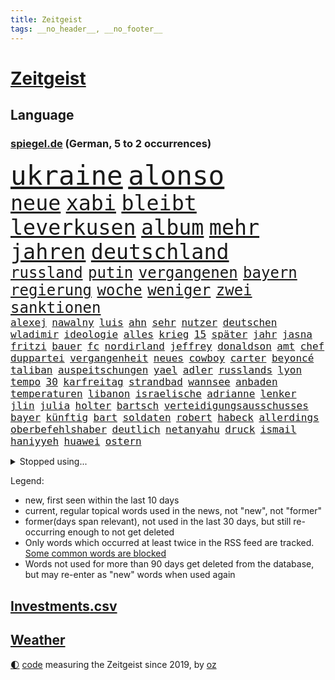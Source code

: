 ```yaml
---
title: Zeitgeist
tags: __no_header__, __no_footer__
---
```


# [Zeitgeist](https://oliz.io/zeitgeist/)

## Language

<h3><a href="https://www.spiegel.de" target="_blank">spiegel.de</a> (German, 5 to 2 occurrences)</h3>
<p style="font-family:monospace">
<span style="font-size:32pt"><a href="news_links.html#ukraine" class="current">ukraine</a></span>
<span style="font-size:32pt"><a href="news_links.html#alonso" class="current">alonso</a></span>
<br>
<span style="font-size:25pt"><a href="news_links.html#neue" class="current">neue</a></span>
<span style="font-size:25pt"><a href="news_links.html#xabi" class="current">xabi</a></span>
<span style="font-size:25pt"><a href="news_links.html#bleibt" class="current">bleibt</a></span>
<span style="font-size:25pt"><a href="news_links.html#leverkusen" class="current">leverkusen</a></span>
<span style="font-size:25pt"><a href="news_links.html#album" class="current">album</a></span>
<span style="font-size:25pt"><a href="news_links.html#mehr" class="current">mehr</a></span>
<span style="font-size:25pt"><a href="news_links.html#jahren" class="current">jahren</a></span>
<span style="font-size:25pt"><a href="news_links.html#deutschland" class="current">deutschland</a></span>
<br>
<span style="font-size:18pt"><a href="news_links.html#russland" class="current">russland</a></span>
<span style="font-size:18pt"><a href="news_links.html#putin" class="current">putin</a></span>
<span style="font-size:18pt"><a href="news_links.html#vergangenen" class="current">vergangenen</a></span>
<span style="font-size:18pt"><a href="news_links.html#bayern" class="current">bayern</a></span>
<span style="font-size:18pt"><a href="news_links.html#regierung" class="current">regierung</a></span>
<span style="font-size:18pt"><a href="news_links.html#woche" class="current">woche</a></span>
<span style="font-size:18pt"><a href="news_links.html#weniger" class="current">weniger</a></span>
<span style="font-size:18pt"><a href="news_links.html#zwei" class="current">zwei</a></span>
<span style="font-size:18pt"><a href="news_links.html#sanktionen" class="current">sanktionen</a></span>
<br>
<span style="font-size:12pt"><a href="news_links.html#alexej" class="current">alexej</a></span>
<span style="font-size:12pt"><a href="news_links.html#nawalny" class="current">nawalny</a></span>
<span style="font-size:12pt"><a href="news_links.html#luis" class="new">luis</a></span>
<span style="font-size:12pt"><a href="news_links.html#ahn" class="new">ahn</a></span>
<span style="font-size:12pt"><a href="news_links.html#sehr" class="current">sehr</a></span>
<span style="font-size:12pt"><a href="news_links.html#nutzer" class="current">nutzer</a></span>
<span style="font-size:12pt"><a href="news_links.html#deutschen" class="current">deutschen</a></span>
<span style="font-size:12pt"><a href="news_links.html#wladimir" class="current">wladimir</a></span>
<span style="font-size:12pt"><a href="news_links.html#ideologie" class="current">ideologie</a></span>
<span style="font-size:12pt"><a href="news_links.html#alles" class="current">alles</a></span>
<span style="font-size:12pt"><a href="news_links.html#krieg" class="current">krieg</a></span>
<span style="font-size:12pt"><a href="news_links.html#15" class="current">15</a></span>
<span style="font-size:12pt"><a href="news_links.html#später" class="current">später</a></span>
<span style="font-size:12pt"><a href="news_links.html#jahr" class="current">jahr</a></span>
<span style="font-size:12pt"><a href="news_links.html#jasna" class="current">jasna</a></span>
<span style="font-size:12pt"><a href="news_links.html#fritzi" class="new">fritzi</a></span>
<span style="font-size:12pt"><a href="news_links.html#bauer" class="current">bauer</a></span>
<span style="font-size:12pt"><a href="news_links.html#fc" class="current">fc</a></span>
<span style="font-size:12pt"><a href="news_links.html#nordirland" class="current">nordirland</a></span>
<span style="font-size:12pt"><a href="news_links.html#jeffrey" class="current">jeffrey</a></span>
<span style="font-size:12pt"><a href="news_links.html#donaldson" class="new">donaldson</a></span>
<span style="font-size:12pt"><a href="news_links.html#amt" class="current">amt</a></span>
<span style="font-size:12pt"><a href="news_links.html#chef" class="current">chef</a></span>
<span style="font-size:12pt"><a href="news_links.html#duppartei" class="new">duppartei</a></span>
<span style="font-size:12pt"><a href="news_links.html#vergangenheit" class="current">vergangenheit</a></span>
<span style="font-size:12pt"><a href="news_links.html#neues" class="current">neues</a></span>
<span style="font-size:12pt"><a href="news_links.html#cowboy" class="new">cowboy</a></span>
<span style="font-size:12pt"><a href="news_links.html#carter" class="current">carter</a></span>
<span style="font-size:12pt"><a href="news_links.html#beyoncé" class="current">beyoncé</a></span>
<span style="font-size:12pt"><a href="news_links.html#taliban" class="current">taliban</a></span>
<span style="font-size:12pt"><a href="news_links.html#auspeitschungen" class="new">auspeitschungen</a></span>
<span style="font-size:12pt"><a href="news_links.html#yael" class="new">yael</a></span>
<span style="font-size:12pt"><a href="news_links.html#adler" class="new">adler</a></span>
<span style="font-size:12pt"><a href="news_links.html#russlands" class="current">russlands</a></span>
<span style="font-size:12pt"><a href="news_links.html#lyon" class="current">lyon</a></span>
<span style="font-size:12pt"><a href="news_links.html#tempo" class="current">tempo</a></span>
<span style="font-size:12pt"><a href="news_links.html#30" class="current">30</a></span>
<span style="font-size:12pt"><a href="news_links.html#karfreitag" class="new">karfreitag</a></span>
<span style="font-size:12pt"><a href="news_links.html#strandbad" class="new">strandbad</a></span>
<span style="font-size:12pt"><a href="news_links.html#wannsee" class="new">wannsee</a></span>
<span style="font-size:12pt"><a href="news_links.html#anbaden" class="new">anbaden</a></span>
<span style="font-size:12pt"><a href="news_links.html#temperaturen" class="current">temperaturen</a></span>
<span style="font-size:12pt"><a href="news_links.html#libanon" class="current">libanon</a></span>
<span style="font-size:12pt"><a href="news_links.html#israelische" class="current">israelische</a></span>
<span style="font-size:12pt"><a href="news_links.html#adrianne" class="new">adrianne</a></span>
<span style="font-size:12pt"><a href="news_links.html#lenker" class="current">lenker</a></span>
<span style="font-size:12pt"><a href="news_links.html#jlin" class="new">jlin</a></span>
<span style="font-size:12pt"><a href="news_links.html#julia" class="current">julia</a></span>
<span style="font-size:12pt"><a href="news_links.html#holter" class="new">holter</a></span>
<span style="font-size:12pt"><a href="news_links.html#bartsch" class="current">bartsch</a></span>
<span style="font-size:12pt"><a href="news_links.html#verteidigungsausschusses" class="current">verteidigungsausschusses</a></span>
<span style="font-size:12pt"><a href="news_links.html#bayer" class="current">bayer</a></span>
<span style="font-size:12pt"><a href="news_links.html#künftig" class="current">künftig</a></span>
<span style="font-size:12pt"><a href="news_links.html#bart" class="new">bart</a></span>
<span style="font-size:12pt"><a href="news_links.html#soldaten" class="current">soldaten</a></span>
<span style="font-size:12pt"><a href="news_links.html#robert" class="current">robert</a></span>
<span style="font-size:12pt"><a href="news_links.html#habeck" class="current">habeck</a></span>
<span style="font-size:12pt"><a href="news_links.html#allerdings" class="current">allerdings</a></span>
<span style="font-size:12pt"><a href="news_links.html#oberbefehlshaber" class="current">oberbefehlshaber</a></span>
<span style="font-size:12pt"><a href="news_links.html#deutlich" class="current">deutlich</a></span>
<span style="font-size:12pt"><a href="news_links.html#netanyahu" class="current">netanyahu</a></span>
<span style="font-size:12pt"><a href="news_links.html#druck" class="current">druck</a></span>
<span style="font-size:12pt"><a href="news_links.html#ismail" class="current">ismail</a></span>
<span style="font-size:12pt"><a href="news_links.html#haniyyeh" class="current">haniyyeh</a></span>
<span style="font-size:12pt"><a href="news_links.html#huawei" class="current">huawei</a></span>
<span style="font-size:12pt"><a href="news_links.html#ostern" class="current">ostern</a></span>
</p>
<details>
<summary>Stopped using...</summary>
<p class="former" style="font-size:12pt">
helfer(1254) lisa(1254) stattdessen(1254) beispiel(1253) fliegen(1253) rassistisch(1253) regel(1253) sicherheit(1253) spur(1253) tom(1253) tötete(1253) christoph(1252) genannt(1252) nachruf(1252) theater(1252) generalsekretär(1251) september(1251) tieren(1251) zuge(1251) gedacht(1250) genommen(1250) positionen(1250) starke(1250) unabhängige(1250) gereist(1249) musiker(1249) schlagen(1249) stets(1249) verschiedene(1249) bekannten(1248) oben(1248) stellte(1248) zuerst(1248) bahnhof(1247) material(1247) übergeben(1247) 2016(1246) außer(1246) bayerische(1246) beraten(1246) gewissen(1246) jahrzehntelang(1246) kochen(1246) rücken(1246) versorgt(1246) warnung(1246) weltweiten(1246) anschließend(1245) finanziell(1245) fußballquiz(1245) hieß(1245) rassistische(1245) sturm(1245) abstand(1244) botschaften(1244) gehe(1244) hacker(1244) spekuliert(1244) passen(1243) spanischen(1243) starken(1243) belgien(1242) gestoßen(1242) jedenfalls(1242) riesige(1242) trennung(1242) verheerenden(1242) jüngste(1241) oppositionelle(1241) torhüter(1241) vorübergehend(1241) besucher(1240) park(1240) anbieten(1239) gefährlicher(1239) geschossen(1239) konjunktur(1239) volksrepublik(1239) zugelassen(1239) venezuela(1238) vorstellen(1238) freie(1237) schwanger(1237) william(1237) kontakte(1236) restaurants(1236) senkt(1236) auswirkungen(1235) küstenwache(1235) hotels(1233) motiv(1233) schnellen(1233) stieg(1233) 600(1232) feld(1232) störung(1232) 1500(1231) geschäftsführer(1230) vorn(1230) einreise(1229) richard(1229) behalten(1228) erfüllt(1228) exporte(1228) matthias(1228) schriftsteller(1228) beschlagnahmt(1226) steffen(1226) bremsen(1225) empfängt(1225) sichert(1225) erwischt(1224) trauert(1224) ausgesetzt(1223) ausrüstung(1223) katholischen(1223) unzufrieden(1223) begrüßt(1219) retter(1218) schaut(1214) schützt(1212) afrikas(1211) bewegt(1204) überfall(1202) zdf(1199) teuren(1197) ausgetragen(1192) abschluss(1186) last(1183) festgesetzt(1160) anna(1136) ausländischen(1089) felix(1017) spiegelreporter(1013) vorsicht(1005) müll(1000) schwäche(998) sammelt(996) ministerin(989) zerstörte(987) ohnehin(984) 700(938) gestern(938) teure(914) offene(909) gleichen(899) medwedew(892) ruhestand(884) rauswurf(879) stern(876) spezielle(875) energiekrise(874) volksverhetzung(871) ampelparteien(862) methode(854) bekannteste(852) seltene(834) invasion(829) einziger(828) zufall(825) ärztin(824) verschiedenen(821) verabschieden(817) geplatzt(787) gerichte(783) spaltung(780) gekämpft(756) unwetter(755) behauptete(753) fortsetzen(744) gelöst(741) fern(740) spiegelbildungsnewsletter(735) stoff(733) empfang(728) eingetroffen(725) gemeint(713) natobeitritt(713) herrschte(702) zusätzlich(694) ufer(691) zentrale(680) ehrt(665) chinesischer(656) 79(655) kenia(654) französischer(650) ausbauen(648) nationale(631) ukrainerusslandkrieg(631) älter(630) unentschieden(629) schließlich(628) setzten(625) dramatische(619) entfernen(615) usrepublikaner(609) zurückhaltung(602) freigabe(599) ähnlichen(597) gehirn(595) notruf(585) giorgia(584) meloni(584) ron(582) medizin(579) führten(576) sicherer(572) 63(564) kündigung(559) schickte(558) lettland(557) kommunikation(555) branchen(541) konten(541) stemmen(540) entzieht(534) aviv(531) niederlagen(526) lkwfahrer(525) neymar(525) eineinhalb(522) männliche(513) rechtfertigt(508) prien(507) alice(505) abbruch(503) trümmern(496) tabu(484) straßenblockaden(476) pop(474) roland(469) abwehr(466) vorsichtig(464) check(462) wechselte(462) supermarkt(460) bewaffneten(457) regierende(457) ubahn(457) fachkräften(452) traut(452) überschritten(449) weißes(445) 16jährige(444) gegründet(441) renommierte(437) kongo(434) ussängerin(430) hinkt(429) forscherteam(426) christdemokraten(421) zeitplan(421) temperatur(419) getragen(416) fortan(412) fatalen(411) chatgpt(410) gravierende(408) übers(406) entsprechende(404) gelangt(402) nötigung(401) regierungsvertreter(400) schöner(399) spezies(397) schleswigholsteins(395) bemerkt(394) stein(394) aktive(393) beitritt(393) siedlung(390) usbürger(389) zaun(389) toll(387) trier(387) ausschluss(386) karin(386) saintgermain(385) überschattet(384) tourist(383) diesjährigen(378) verstoß(378) gedanken(377) zusammenstoß(377) anhand(373) warnte(373) anlagen(372) wendepunkt(372) beschädigte(368) kreuz(367) hinweg(366) unweit(363) germany(362) kassen(360) parks(360) festgelegt(356) miami(355) pen(354) elbe(352) unterschiede(352) kollabiert(350) susanne(348) wohnen(348) eingeklemmt(346) parlamentswahlen(346) mordkommission(345) vermeintlich(343) bewährung(342) geflüchtet(342) aussterben(339) taiwans(339) linksfraktion(338) schadstoffe(338) astronomie(337) brown(336) theorie(336) referendum(335) jim(334) bijan(333) festival(325) härtere(325) trümmerfeld(325) basketballer(323) erforscht(322) inter(321) unterschiedlichen(321) kosovo(320) intensivstation(319) gefangenenaustausch(316) rotenburg(314) erging(310) halbjahr(309) buchen(308) meilenstein(307) versehentlich(307) diebstahl(303) ereignis(302) landesverband(302) landtagswahlen(302) lee(302) schwierigen(302) eingeliefert(301) spdfraktion(301) weidel(301) nötigen(300) umbenennung(300) psychische(295) gewürdigt(291) vergleicht(288) würdigte(288) flugzeugabsturz(283) länderspiel(283) tritte(282) unterschiedliche(282) conference(281) greuther(280) einziehen(278) verzweifelte(276) wümme(273) defensive(272) moschee(272) widerstands(272) drastische(271) kürzungen(270) drohnenaufnahmen(268) umzusetzen(267) wahlbetrug(266) kette(265) thore(263) wiesbaden(263) südukraine(261) iranerin(260) modellen(259) fleck(256) stellenabbau(254) mahnte(251) neuschwanstein(249) fotografin(246) beschloss(244) flieger(244) militäroperation(244) klagten(243) vermittelt(243) zwischenstopp(243) verteuern(242) mitschüler(240) verbreitung(240) mutmaßliches(238) nahostkonflikt(237) albert(236) ansprache(236) antwortet(236) geklettert(236) wattenmeer(235) becken(234) selenskyjs(233) entpuppt(232) stützen(232) nördlich(231) schnäppchen(231) showdown(230) drohender(229) führungswechsel(228) linnemann(228) rechtsextremist(228) gebissen(227) gesellschaften(227) forschern(226) linienbus(224) halter(223) wegovy(223) cdugeneralsekretär(222) nationalspielerinnen(222) bob(220) stritten(220) algerien(216) niemanden(216) argentinier(213) beispiellose(213) gregor(213) gysi(213) innere(213) teuersten(213) abschieben(212) kruse(212) boykott(210) akute(209) betrieben(209) geschätzt(209) militärjunta(208) abkehr(207) klimaschädliche(207) erdtrabanten(206) mary(206) riesiges(204) kandidiert(202) bester(201) negative(201) usschauspielerin(201) israeli(200) herrchen(197) mannschaften(197) year(196) erschöpft(195) knacken(195) rechtsextremisten(195) verfolgung(194) usamerikanerin(192) zweitgrößte(192) niedrigeren(191) bürgerinnen(190) ermordeten(190) rekordtief(190) rufe(190) säugling(190) damalige(189) normales(188) rückenschmerzen(188) heimwm(187) phänomen(185) sperrte(185) umgesetzt(184) bundesligaspiel(183) neubauten(183) weltbesten(182) 2001(181) block(181) staatsbürgerschaft(181) hymne(180) auswertung(179) bundesfinanzminister(179) schlechtesten(177) eingeschränkt(176) kühne(175) sardinien(174) echo(173) haustiere(173) ai(172) fehlte(172) getöteter(170) wagnerbrüder(170) 1994(167) auftritte(167) duo(166) kimmich(165) magie(165) einzelnen(164) freigestellt(164) fracht(163) krimineller(163) blutige(162) agierten(161) klausmichael(161) kommissionspräsidentin(161) tauchten(161) gerichtshofs(159) verbrennungen(159) geschaffen(158) affen(157) kundgebungen(157) trade(157) blinder(156) freiheitsstrafen(156) schenkt(156) schulnoten(156) orlando(154) taxi(154) entsendung(153) gedächtnis(153) intern(153) nervös(153) solarindustrie(152) trucker(152) 85(151) beatles(151) billige(151) beschießen(149) eusanktionen(149) götze(149) mexikos(149) tagesordnung(146) 24jähriger(145) gerichtsurteil(145) nächte(145) spitzenspiel(145) solarbranche(144) terzić(144) jüngster(143) festlegen(140) flügels(140) kommissarin(140) bangkok(139) erzählungen(139) differenzen(138) jahrelange(137) kundgebung(137) auswärtsspiel(136) propalästinensischen(136) abnehmspritzen(135) kursierten(135) ozempic(135) wagt(134) bisweilen(133) verlusten(133) damaskus(132) gauck(132) ndr(132) ratlos(132) reuter(132) synagoge(132) munter(131) gewölbe(130) greifswald(130) vereinbart(130) bundesligapartie(129) darstellungen(129) liebäugelt(129) signa(129) tories(129) zielgruppe(129) awdijiwka(128) reederei(128) tränengas(128) eingeweiht(127) einschreiten(127) garmischpartenkirchen(127) weltlage(127) geiselhaft(126) konflikten(126) klimafreundliche(125) offenkundig(125) herren(124) holding(124) kenneth(124) linkenikone(124) ruhen(124) santos(124) verwenden(124) wars(124) eintreten(123) zugunsten(123) fußballspiel(122) jobwechsel(122) verbliebene(122) gestohlene(121) hell(121) kulturszene(121) neurowissenschaftler(121) rentnerin(121) silva(121) tabelle(121) tochterfirma(120) wegfallen(119) lewandowski(118) warnzeichen(118) zeitgemäß(118) elbtower(117) fußballwelt(117) geiselnahme(117) abgezogen(116) ballon(116) gerichten(116) jungtiere(116) kostüme(116) urlauberinnen(116) myanmars(115) run(115) kombination(114) 19jährige(112) basf(112) norwegens(112) staatlicher(112) virtuelle(112) friedlich(111) influencerin(111) ähnlicher(111) 77jährige(110) doppelter(110) marvel(110) barbara(109) saal(109) ampelpartner(108) fußballbundesligist(108) kostenlos(108) magic(108) unfalltod(108) vollständige(108) banner(107) extrainer(106) traktoren(106) jacob(105) stünde(105) wunschdenken(105) judith(104) arbeitsagentur(103) finanzieren(103) freiberg(103) unverhältnismäßig(103) befahrbar(102) investorendeal(102) teures(102) auftaktsieg(101) doppelte(101) eier(101) widersprechen(101) dfl(100) erläutert(100) hauswand(100) lake(100) rüstungsgüter(100) beugen(99) lloyd(99) zweistaatenlösung(99) 67(98) böden(98) fatal(98) gesetzesänderung(98) getrennte(98) indischen(98) kontrolliert(98) nachbarin(98) rundfunkbeitrag(98) strände(98) wohngeld(98) alabama(97) frachtschiff(96) munitionslieferungen(96) skiunfall(96) großstädten(95) staatsstreich(95) 2040(94) lagarde(94) olympiastadion(94) verhandlungslösung(93) brandbrief(92) geldmangel(92) abgabe(91) ausgespielt(91) falls(91) konsumlaune(91) maidan(91) palästinensergebiet(91) suppe(91) verletzend(91) wagens(91) adrian(90) schriftzug(90) wackelt(90) aachen(89) aires(89) audienz(89) aufzugeben(89) buenos(89) chiemsee(89) dominator(89) empfänger(89) familienverhältnissen(89) konsumieren(89) niedrigem(89) neuschnee(88) orleans(88) po(88) verschlechterung(88) wettbewerbsfähig(88) /(87) berauscht(87) friedensverhandlungen(87) gesponsert(87) klargemacht(87) kulturelle(87) künftiger(87) landtages(87) vergleichsweise(87) wenigsten(87) applaudiert(86) knöpft(86) medaille(86) punkterekord(86) sofortmaßnahmen(86) heat(85) knopf(85) kot(85) rekordmeister(85) stürmisch(85) umgebracht(85) umgerannt(85) gleichgeschlechtliche(84) paare(84) penny(84) verteidigern(84) zeremonie(84) ankündigt(83) einsparungen(83) rebellen(83) störten(83) konkurrenzkampf(82) kriegsschiffe(82) versicherung(82) zerfällt(82) braisazbouchet(81) diktators(81) französinnen(81) horden(81) russin(81) ussenders(81) schatz(80) spruch(80) ökosystem(80) 75000(79) bauteile(79) beklaut(79) fortschritte(79) kitsch(79) konzentration(79) raubzug(79) verstößt(79) aufstellen(78) aufzuhören(78) grundsatzprogramm(78) pilze(78) rechenschaft(78) tanzt(78) gewickelt(77) hannah(77) trauernde(77) unionsfraktion(77) urbanen(77) zuschüsse(77) alain(76) on(76) strafkolonie(76) verteidigungspolitik(76) wachstumspaket(76) amy(75) angeklagten(75) geltend(75) grundgesetz(75) heizungstausch(75) inselgruppe(75) jungfrau(75) lesbische(75) plötzlichen(75) captain(74) entsenden(74) göringeckardt(74) julie(74) machtposition(74) mitspielt(74) unzureichende(74) edin(73) meeresspiegel(73) schwestern(73) versprochene(73) wirtschaftsnachrichten(73) biathleten(72) biathletinnen(72) erhoffen(72) fanausschreitungen(72) kommandozentrale(72) kreta(72) niederbayern(72) you(72) bedarfssätze(71) gelindert(71) skigebiete(71) steuervergünstigungen(71) weichmacher(71) demografie(70) gleichgeschlechtlichen(70) marineeinsatz(70) natogebiet(70) performance(70) tomaten(70) fragwürdigen(69) frontex(69) huthi(69) kolonne(69) palace(69) senats(69) auslaufen(68) elternpaar(68) liege(68) routinier(68) tolerant(68) umut(68) anwendung(67) aufgebraucht(67) agrarsubventionen(66) baumgart(66) dichte(66) diskriminiert(66) hagelt(66) handelsschifffahrt(66) kalkuliertes(66) lachen(66) mauern(66) melanie(66) mögen(66) schlappe(66) tennisbälle(66) vincent(66) vollsperrung(66) csufraktion(65) einkaufen(65) führungskraft(65) ostfront(65) unerträglichen(65) öffnete(65) bdipräsident(64) bezeichnete(64) donbass(64) franke(64) göttingen(64) lebendig(64) littler(64) luke(64) misshandlung(64) radio(64) ruby(64) russwurm(64) siegfried(64) umfassendere(64) wellinger(64) 81jährige(63) agrardieselsubvention(63) anationalmannschaft(63) can(63) flüchtige(63) werten(63) eignet(62) ermordete(62) kriegsziel(62) schleppende(62) frontal(61) hort(61) le(61) sanktionspaket(61) antidiskriminierungsbeauftragte(60) ataman(60) everton(60) ferda(60) gebäudeenergiegesetz(60) mangelnde(60) rekordpreise(60) rüstungsexporte(60) abzufedern(59) erzielen(59) gründet(59) heuschnupfen(59) lauert(59) plot(59) riad(59) gleichgesinnten(58) inschrift(58) kollisionen(58) tierhalter(58) beifall(57) onlineplattform(57) überfällt(57) bandenkriege(56) bereitschaft(56) biennale(56) eumission(56) kunstausstellung(56) präsidentschaftsbewerberin(56) rivalität(56) sachschaden(56) zulassen(56) beliefern(55) deutschkolumne(55) erfolgreichen(55) herzog(55) traumschiff(55) umliegenden(55) carolina(54) leeren(54) leitlinien(54) verhängten(54) anfrage(53) auswahlverfahren(53) begrenzt(53) bränden(53) unkonventionellen(53) überlebten(53) cavaliers(52) cleveland(52) erzfeind(52) männliches(52) personalie(52) poppins(52) rangiert(52) safran(52) behinderungen(51) blockadeaktion(51) faul(51) lawine(51) nutze(51) selbstzerlegung(51) angelique(50) babypause(50) elvis(50) juchef(50) kerber(50) michel(50) nelles(50) notausgangstür(50) presley(50) roboter(50) salt(50) weltklasse(50) zigaretten(50) heizungen(49) leichenwagen(49) naumann(49) schmuggeln(49) sorgerechtsstreit(49) tirol(49) utah(49) wohnungssuche(49) zukünftigen(49) ausgespäht(48) enttäuschung(47) geheimniskrämerei(47) kanadische(47) machtdemonstration(47) parteiübergreifend(47) schlachtung(47) wussten(47) matteo(46) olg(46) registrierten(46) uke(46) personalnot(45) verwehrt(45) 33jährige(44) aneinander(44) friedliche(44) kommerzielle(44) usgeschichte(44) bayerntrainer(43) darsteller(43) donezk(43) einvernehmlichem(43) finanzministers(43) finanzsenator(43) hilfskräfte(43) pflegt(43) saale(43) ergriff(42) girls(42) grenzschutz(42) menschlichem(42) regie(42) absetzen(41) asylunterkunft(41) bezweckt(41) görlitzer(41) j(41) klassenfahrt(41) langfristige(41) ranghohen(41) taiwanischen(41) bundesrechnungshof(40) festivals(40) formiert(40) investigativjournalisten(40) nachgegangen(40) nachkriegszeit(40) schultoilette(40) telefonnummer(40) wüste(40) bestürzt(39) fortführung(39) schwedischer(39) slim(39) stiko(39) unternehmensgruppe(39) heulen(38) nordkoreanische(38) treffens(38) charlotte(37) dreharbeiten(37) richtungen(37) wohnungsmarkt(37) 13000(36) elton(36) endes(36) landeschefin(36) mitchell(36) reihenweise(36) strategisch(36) bürgerrechtler(35) expansionskurs(35) rivalin(35) selbstkritik(35) drängte(34) kaufland(34) mitschuld(34) soziales(34) struktur(34) stütze(34) wiegen(34) artilleriemunition(33) jahreswirtschaftsberichts(33) schauspielern(33) erobert(32) hindus(32) ländliche(32) platzten(32) prägten(32) usvorwahl(32) weltschmerz(32) wmfinale(32) faire(31) hervorragend(31) krisenjahren(31) mitnehmen(31) potenziellen(31) sascha(31) tierhaltung(31) umarmung(31) verdrängte(31) wildbahn(31) aussortiert(30) blockadehaltung(30) femizide(30) fernsehinterview(30) meeresgrund(30) netto(30) schwimmt(30) basel(29) ergattern(29) genugtuung(29) gitarrist(29) shapira(29) ungeklärte(29) weltberühmten(29) beharrt(28) bocholt(28) energieversorgung(28) inakzeptabel(28) negativ(28) prallen(28) south(28) umgebung(28) unkontrolliert(28) verbrannt(28) vermächtnis(28) übersehen(28) artilleriegeschosse(27) begnadigt(27) krankenstand(27) millionenschwere(27) parkinson(27) drogenschmuggler(26) fregatten(26) fußballklubs(26) gelegene(26) mehrtägigem(26) umbauen(26) ökonomischen(26) herausfordern(25) warfen(25) aufbrechen(24) basketballweltmeister(24) nichtbinäre(24) oleg(24) orlow(24) schlossen(24) versammelten(24) death(23) extremwinter(23) flugs(23) kaufte(23) royalefolge(23) tierärztin(23) urinproben(23) verpuffung(23) vize(23) vizepräsidenten(23) zanken(23) gerichtsverhandlung(22) gesetzesänderungen(22) göttinger(22) parodie(22) pralinen(22) bafögreform(21) erneuerte(21) zentral(21) discovery(20) massendemonstrationen(20) zeugnisse(20) grenzwert(19) schale(19) aufsicht(18) föderlschmid(18) grundlagen(18) ideologien(18) kanzlerin(18) linksterroristen(18) mannschaftskabine(18) signalwirkung(18) spiegelt(18) zitate(18) lahav(17) unwürdig(17) zielgerade(17) gespannt(16) intellektuellen(16) prallt(16) showbiz(16) zweifelhafte(16) foul(15) gedächtnisleistung(15) kommilitonen(15) riesiger(15) sicherheitskonferenz(15) simulation(15) eingefangen(14) präsidentschaftsbewerber(14) schwarzmarkt(14) schwimmwm(14) spielraum(14) tennisbällen(14) uiguren(14) wellbrock(14) befragten(13) café(13) frankfurt/oder(13) freut(13) tragödien(13) 58(12) dflinvestorendeal(12) dubioser(12) sharif(12) steinen(12) sätze(12) zentimeter(12) 17jähriger(11) biathlonwm(11) chinesisches(11) gegenkandidat(11) grundsätzliches(11) johanna(11) kelvin(11) kiptum(11) satellitenbilder(11) schiffsunglück(11) schmiss(11) tennisballproteste(11)
</p>
</details>
<p>Legend:
<ul>
<li><span class="new">new</span>, first seen within the last 10 days</li>
<li><span class="current">current</span>, regular topical words used in the news, not "new", not "former"</li>
<li><span class="former">former(days span relevant)</span>, not used in the last 30 days, but still re-occurring enough to not get deleted</li>
<li>Only words which occurred at least twice in the RSS feed are tracked. <a href="language/filters.py">Some common words are blocked</a></li>
<li>Words not used for more than 90 days get deleted from the database, but may re-enter as "new" words when used again</li>
</ul>
</p>

## [Investments](investments.html)[.csv](investments.csv)

## [Weather](weather.html)

<footer>
<a href="javascript:toggleTheme()" class="nav">🌓</a>
<a href="https://github.com/ooz/zeitgeist">code</a> measuring the Zeitgeist since 2019, by <a href="https://oliz.io">oz</a>
</footer>
